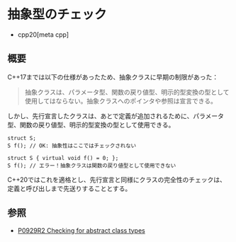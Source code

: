 # 抽象型のチェック
* cpp20[meta cpp]

## 概要
C++17までは以下の仕様があったため、抽象クラスに早期の制限があった：

> 抽象クラスは、パラメータ型、関数の戻り値型、明示的型変換の型として使用してはならない。抽象クラスへのポインタや参照は宣言できる。

しかし、先行宣言したクラスは、あとで定義が追加されるために、パラメータ型、関数の戻り値型、明示的型変換の型として使用できる。

```
struct S;
S f(); // OK: 抽象性はここではチェックされない

struct S { virtual void f() = 0; };
S f(); // エラー！抽象クラスは関数の戻り値型として使用できない
```

C++20ではこれを適格とし、先行宣言と同様にクラスの完全性のチェックは、定義と呼び出しまで先送りすることとする。


## 参照
- [P0929R2 Checking for abstract class types](http://www.open-std.org/jtc1/sc22/wg21/docs/papers/2018/p0929r2.html)
